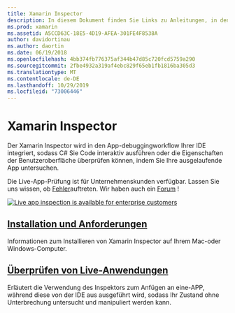 ```yaml
---
title: Xamarin Inspector
description: In diesem Dokument finden Sie Links zu Anleitungen, in denen beschrieben wird, wie Sie die-Xamarin Inspector zum untersuchen und Debuggen von Anwendungen
ms.prod: xamarin
ms.assetid: A5CCD63C-18E5-4D19-AFEA-301FE4F8538A
author: davidortinau
ms.author: daortin
ms.date: 06/19/2018
ms.openlocfilehash: 4bb374fb776375af344b47d85c720fcd5759a290
ms.sourcegitcommit: 2fbe4932a319af4ebc829f65eb1fb1816ba305d3
ms.translationtype: MT
ms.contentlocale: de-DE
ms.lasthandoff: 10/29/2019
ms.locfileid: "73006446"
---
```

# <a name="xamarin-inspector"></a>Xamarin Inspector

Der Xamarin Inspector wird in den App-debuggingworkflow Ihrer IDE integriert, sodass C# Sie Code interaktiv ausführen oder die Eigenschaften der Benutzeroberfläche überprüfen können, indem Sie Ihre ausgelaufende App untersuchen.

Die Live-App-Prüfung ist für Unternehmenskunden verfügbar. Lassen Sie uns wissen, ob [Fehler](~/tools/inspector/install.md#reporting-bugs)auftreten. Wir haben auch ein [Forum](https://forums.xamarin.com/categories/inspector) !

[![](images/interactive-1.0.0-bike-inspect-3d-small.png "Live app inspection is available for enterprise customers")](images/interactive-1.0.0-bike-inspect-3d.png#lightbox)

## <a name="installation-and-requirementstoolsinspectorinstallmd"></a>[Installation und Anforderungen](~/tools/inspector/install.md)

Informationen zum Installieren von Xamarin Inspector auf Ihrem Mac-oder Windows-Computer.

## <a name="inspecting-live-applicationstoolsinspectorinspectmd"></a>[Überprüfen von Live-Anwendungen](~/tools/inspector/inspect.md)

Erläutert die Verwendung des Inspektors zum Anfügen an eine-APP, während diese von der IDE aus ausgeführt wird, sodass Ihr Zustand ohne Unterbrechung untersucht und manipuliert werden kann.
